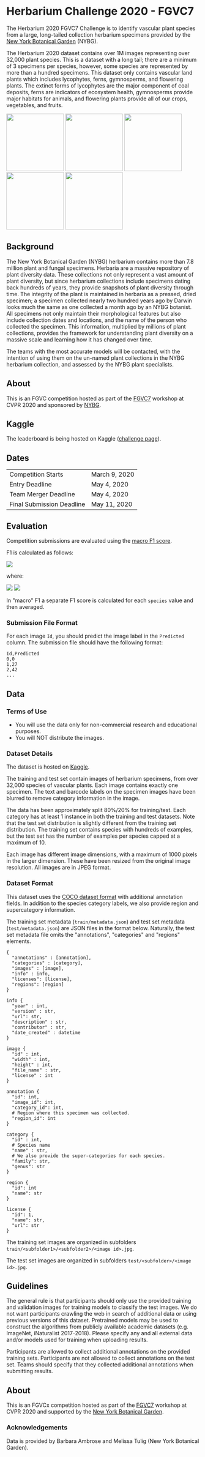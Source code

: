 # Herbarium Challenge 2020 - FGVC7

The Herbarium 2020 FGVC7 Challenge is to identify vascular plant species from a large, long-tailed collection herbarium specimens provided by the [New York Botanical Garden](https://www.nybg.org/plant-research-and-conservation/) (NYBG).

The Herbarium 2020 dataset contains over 1M images representing over 32,000 plant species. This is a dataset with a long tail; there are a minimum of 3 specimens per species, however, some species are represented by more than a hundred specimens. This dataset only contains vascular land plants which includes lycophytes, ferns, gymnosperms, and flowering plants. The extinct forms of lycophytes are the major component of coal deposits, ferns are indicators of ecosystem health, gymnosperms provide major habitats for animals, and flowering plants provide all of our crops, vegetables, and fruits.

<p float="left">
	<img src="./2020/assets/specimen1.jpg" width=150>
	<img src="./2020/assets/specimen2.jpg" width=150>
	<img src="./2020/assets/specimen3.jpg" width=150>
	<img src="./2020/assets/specimen4.jpg" width=150>
	<img src="./2020/assets/specimen5.jpg" width=150>
</p>

## Background
The New York Botanical Garden (NYBG) herbarium contains more than 7.8 million plant and fungal specimens. Herbaria are a massive repository of plant diversity data.  These collections not only represent a vast amount of plant diversity, but since herbarium collections include specimens dating back hundreds of years, they provide snapshots of plant diversity through time.  The integrity of the plant is maintained in herbaria as a pressed, dried specimen; a specimen collected nearly two hundred years ago by Darwin looks much the same as one collected a month ago by an NYBG botanist.  All specimens not only maintain their morphological features but also include collection dates and locations, and the name of the person who collected the specimen.  This information, multiplied by millions of plant collections, provides the framework for understanding plant diversity on a massive scale and learning how it has changed over time.

The teams with the most accurate models will be contacted, with the intention of using them on the un-named plant collections in the NYBG herbarium collection, and assessed by the NYBG plant specialists.

## About
This is an FGVC competition hosted as part of the [FGVC7](https://sites.google.com/corp/view/fgvc7/home) workshop at CVPR 2020 and sponsored by [NYBG](https://www.nybg.org/plant-research-and-conservation/).


## Kaggle
The leaderboard is being hosted on Kaggle ([challenge page](https://www.kaggle.com/c/herbarium-2020-fgvc7)).

## Dates
|||
|------|---------------|
Competition Starts|March 9, 2020|
Entry Deadline|May 4, 2020|
Team Merger Deadline|May 4, 2020|
Final Submission Deadline|May 11, 2020|

## Evaluation
Competition submissions are evaluated using the [macro F1 score](https://scikit-learn.org/stable/modules/generated/sklearn.metrics.f1_score.html).

F1 is calculated as follows:

<img src="https://render.githubusercontent.com/render/math?math=F_1 = 2 * \frac{precision * recall}{precision %2B recall}">

where:

<img src="https://render.githubusercontent.com/render/math?math=precision = \frac{TP}{TP %2B FP}">

<img src="https://render.githubusercontent.com/render/math?math=recall = \frac{TP}{TP %2B FN}">

In "macro" F1 a separate F1 score is calculated for each `species` value and then averaged.

### Submission File Format

For each image `Id`, you should predict the image label in the `Predicted` column. The submission file should have the following format:

    Id,Predicted
    0,0
    1,27
    2,42
    ...

## Data
### Terms of Use
* You will use the data only for non-commercial research and educational purposes.
* You will NOT distribute the images.

### Dataset Details
The dataset is hosted on [Kaggle](https://www.kaggle.com/c/herbarium-2020-fgvc7/data).

The training and test set contain images of herbarium specimens, from over 32,000 species of vascular plants. Each image contains exactly one specimen. The text and barcode labels on the specimen images have been blurred to remove category information in the image.

The data has been approximately split 80%/20% for training/test. Each category has at least 1 instance in both the training and test datasets. Note that the test set distribution is slightly different from the training set distribution. The training set contains species with hundreds of examples, but the test set has the number of examples per species capped at a maximum of 10.

Each image has different image dimensions, with a maximum of 1000 pixels in the larger dimension. These have been resized from the original image resolution. All images are in JPEG format.

### Dataset Format
This dataset uses the [COCO dataset format](http://cocodataset.org/#format-data) with additional annotation fields. In addition to the species category labels, we also provide region and supercategory information.

The training set metadata (`train/metadata.json`) and test set metadata (`test/metadata.json`) are JSON files in the format below. Naturally, the test set metadata file omits the "annotations", "categories" and "regions" elements.

	{
	  "annotations" : [annotation],
	  "categories" : [category],
	  "images" : [image],
	  "info" : info,
	  "licenses": [license],
	  "regions": [region]
	}

	info {
	  "year" : int,
	  "version" : str,
	  "url": str,
	  "description" : str,
	  "contributor" : str,
	  "date_created" : datetime
	}

	image {
	  "id" : int,
	  "width" : int,
	  "height" : int,
	  "file_name" : str,
	  "license" : int
	}

	annotation {
	  "id": int,
	  "image_id": int,
	  "category_id": int,
	  # Region where this specimen was collected.
	  "region_id": int
	}

	category {
	  "id" : int,
	  # Species name
	  "name" : str,
	  # We also provide the super-categories for each species.
	  "family": str,
	  "genus": str
	}

	region {
	  "id": int
	  "name": str
	}

	license {
	  "id": 1,
	  "name": str,
	  "url": str
	}

The training set images are organized in subfolders `train/<subfolder1>/<subfolder2>/<image id>.jpg`.

The test set images are organized in subfolders `test/<subfolder>/<image id>.jpg`.

## Guidelines
The general rule is that participants should only use the provided training and validation images for training models to classify the test images. We do not want participants crawling the web in search of additional data or using previous versions of this dataset. Pretrained models may be used to construct the algorithms from publicly available academic datasets (e.g. ImageNet, iNaturalist 2017-2018). Please specify any and all external data and/or models used for training when uploading results.

Participants are allowed to collect additional annotations on the provided training sets. Participants are not allowed to collect annotations on the test set. Teams should specify that they collected additional annotations when submitting results.

## About
This is an FGVCx competition hosted as part of the [FGVC7](https://sites.google.com/corp/view/fgvc7/home) workshop at CVPR 2020 and supported by the [New York Botanical Garden](https://www.nybg.org/plant-research-and-conservation/).

### Acknowledgements
Data is provided by Barbara Ambrose and Melissa Tulig (New York Botanical Garden).
